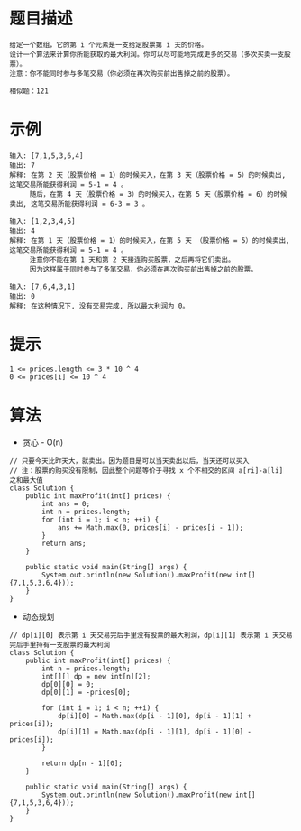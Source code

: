 # 题目描述
	给定一个数组，它的第 i 个元素是一支给定股票第 i 天的价格。
	设计一个算法来计算你所能获取的最大利润。你可以尽可能地完成更多的交易（多次买卖一支股票）。
	注意：你不能同时参与多笔交易（你必须在再次购买前出售掉之前的股票）。

	相似题：121

# 示例
	输入: [7,1,5,3,6,4]
	输出: 7
	解释: 在第 2 天（股票价格 = 1）的时候买入，在第 3 天（股票价格 = 5）的时候卖出, 这笔交易所能获得利润 = 5-1 = 4 。
	     随后，在第 4 天（股票价格 = 3）的时候买入，在第 5 天（股票价格 = 6）的时候卖出, 这笔交易所能获得利润 = 6-3 = 3 。

	输入: [1,2,3,4,5]
	输出: 4
	解释: 在第 1 天（股票价格 = 1）的时候买入，在第 5 天 （股票价格 = 5）的时候卖出, 这笔交易所能获得利润 = 5-1 = 4 。
	     注意你不能在第 1 天和第 2 天接连购买股票，之后再将它们卖出。
	     因为这样属于同时参与了多笔交易，你必须在再次购买前出售掉之前的股票。

	输入: [7,6,4,3,1]
	输出: 0
	解释: 在这种情况下, 没有交易完成, 所以最大利润为 0。

# 提示
	1 <= prices.length <= 3 * 10 ^ 4
	0 <= prices[i] <= 10 ^ 4

# 算法
* 贪心 - O(n)
```
// 只要今天比昨天大，就卖出。因为题目是可以当天卖出以后，当天还可以买入
// 注：股票的购买没有限制，因此整个问题等价于寻找 x 个不相交的区间 a[ri]-a[li] 之和最大值
class Solution {
    public int maxProfit(int[] prices) {
        int ans = 0;
        int n = prices.length;
        for (int i = 1; i < n; ++i) {
            ans += Math.max(0, prices[i] - prices[i - 1]);
        }
        return ans;
    }

    public static void main(String[] args) {
        System.out.println(new Solution().maxProfit(new int[]{7,1,5,3,6,4}));
    }
}
```

* 动态规划
```
// dp[i][0] 表示第 i 天交易完后手里没有股票的最大利润，dp[i][1] 表示第 i 天交易完后手里持有一支股票的最大利润
class Solution {
    public int maxProfit(int[] prices) {
        int n = prices.length;
        int[][] dp = new int[n][2];
        dp[0][0] = 0;
        dp[0][1] = -prices[0];

        for (int i = 1; i < n; ++i) {
            dp[i][0] = Math.max(dp[i - 1][0], dp[i - 1][1] + prices[i]);
            dp[i][1] = Math.max(dp[i - 1][1], dp[i - 1][0] - prices[i]);
        }
        
        return dp[n - 1][0];
    }

    public static void main(String[] args) {
        System.out.println(new Solution().maxProfit(new int[]{7,1,5,3,6,4}));
    }
}
```

